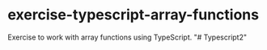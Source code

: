# exercise-typescript-array-functions
Exercise to work with array functions using TypeScript.
"# Typescript2" 
